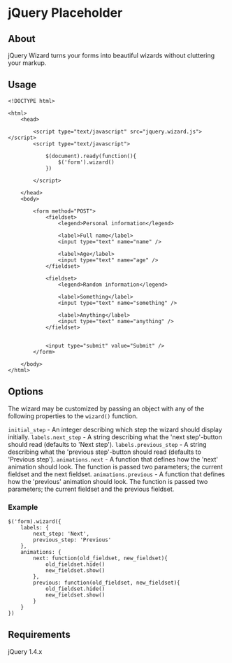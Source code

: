 # jQuery Placeholder

## About

jQuery Wizard turns your forms into beautiful wizards without cluttering your markup.

## Usage

    <!DOCTYPE html>
    
    <html>
        <head>
        
            <script type="text/javascript" src="jquery.wizard.js"></script>
            <script type="text/javascript">
            
                $(document).ready(function(){
                    $('form').wizard()  
                })
                
            </script>
            
        </head>
        <body>
        
            <form method="POST">
                <fieldset>
                    <legend>Personal information</legend>
                    
                    <label>Full name</label>
                    <input type="text" name="name" />
                    
                    <label>Age</label>
                    <input type="text" name="age" />
                </fieldset>
                
                <fieldset>
                    <legend>Random information</legend>
                    
                    <label>Something</label>
                    <input type="text" name="something" />
                
                    <label>Anything</label>
                    <input type="text" name="anything" />
                </fieldset>
                
                
                <input type="submit" value="Submit" />
            </form>
            
        </body>
    </html>
    
## Options

The wizard may be customized by passing an object with any of the following properties to the `wizard()` function.

`initial_step` - An integer describing which step the wizard should display initially.
`labels.next_step` - A string describing what the 'next step'-button should read (defaults to 'Next step').
`labels.previous_step` - A string describing what the 'previous step'-button should read (defaults to 'Previous step').
`animations.next` - A function that defines how the 'next' animation should look. The function is passed two parameters; the current fieldset and the next fieldset.
`animations.previous` - A function that defines how the 'previous' animation should look. The function is passed two parameters; the current fieldset and the previous fieldset.

### Example

    $('form).wizard({
        labels: {
            next_step: 'Next',
            previous_step: 'Previous'
        },
        animations: {
            next: function(old_fieldset, new_fieldset){
                old_fieldset.hide()
                new_fieldset.show()
            },
            previous: function(old_fieldset, new_fieldset){
                old_fieldset.hide()
                new_fieldset.show()
            }
        }
    })

## Requirements

jQuery 1.4.x
        
